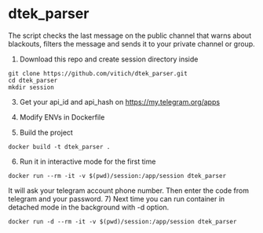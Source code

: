 # dtek_parser
The script checks the last message on the public channel that warns about blackouts, filters the message and sends it to your private channel or group.

1) Download this repo and create session directory inside
```
git clone https://github.com/vitich/dtek_parser.git
cd dtek_parser
mkdir session
```
3) Get your api_id and api_hash on https://my.telegram.org/apps

4) Modify ENVs in Dockerfile

5) Build the project
```
docker build -t dtek_parser .
```
6) Run it in interactive mode for the first time
```
docker run --rm -it -v $(pwd)/session:/app/session dtek_parser
```
It will ask your telegram account phone number. 
Then enter the code from telegram and your password.
7) Next time you can run container in detached mode in the background with -d option. 
```
docker run -d --rm -it -v $(pwd)/session:/app/session dtek_parser
```


